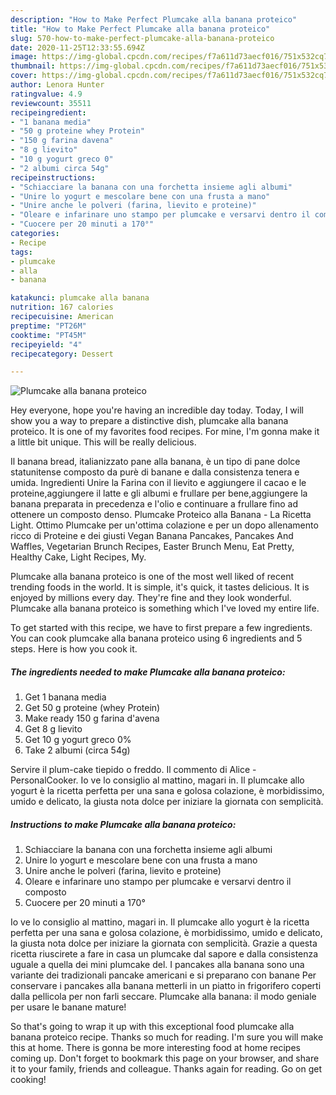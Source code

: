 ```yaml
---
description: "How to Make Perfect Plumcake alla banana proteico"
title: "How to Make Perfect Plumcake alla banana proteico"
slug: 570-how-to-make-perfect-plumcake-alla-banana-proteico
date: 2020-11-25T12:33:55.694Z
image: https://img-global.cpcdn.com/recipes/f7a611d73aecf016/751x532cq70/plumcake-alla-banana-proteico-recipe-main-photo.jpg
thumbnail: https://img-global.cpcdn.com/recipes/f7a611d73aecf016/751x532cq70/plumcake-alla-banana-proteico-recipe-main-photo.jpg
cover: https://img-global.cpcdn.com/recipes/f7a611d73aecf016/751x532cq70/plumcake-alla-banana-proteico-recipe-main-photo.jpg
author: Lenora Hunter
ratingvalue: 4.9
reviewcount: 35511
recipeingredient:
- "1 banana media"
- "50 g proteine whey Protein"
- "150 g farina davena"
- "8 g lievito"
- "10 g yogurt greco 0"
- "2 albumi circa 54g"
recipeinstructions:
- "Schiacciare la banana con una forchetta insieme agli albumi"
- "Unire lo yogurt e mescolare bene con una frusta a mano"
- "Unire anche le polveri (farina, lievito e proteine)"
- "Oleare e infarinare uno stampo per plumcake e versarvi dentro il composto"
- "Cuocere per 20 minuti a 170°"
categories:
- Recipe
tags:
- plumcake
- alla
- banana

katakunci: plumcake alla banana 
nutrition: 167 calories
recipecuisine: American
preptime: "PT26M"
cooktime: "PT45M"
recipeyield: "4"
recipecategory: Dessert

---
```



![Plumcake alla banana proteico](https://img-global.cpcdn.com/recipes/f7a611d73aecf016/751x532cq70/plumcake-alla-banana-proteico-recipe-main-photo.jpg)

Hey everyone, hope you're having an incredible day today. Today, I will show you a way to prepare a distinctive dish, plumcake alla banana proteico. It is one of my favorites food recipes. For mine, I'm gonna make it a little bit unique. This will be really delicious.

Il banana bread, italianizzato pane alla banana, è un tipo di pane dolce statunitense composto da purè di banane e dalla consistenza tenera e umida. Ingredienti Unire la Farina con il lievito e aggiungere il cacao e le proteine,aggiungere il latte e gli albumi e frullare per bene,aggiungere la banana preparata in precedenza e l&#39;olio e continuare a frullare fino ad ottenere un composto denso. Plumcake Proteico alla Banana - La Ricetta Light. Ottimo Plumcake per un&#39;ottima colazione e per un dopo allenamento ricco di Proteine e dei giusti Vegan Banana Pancakes, Pancakes And Waffles, Vegetarian Brunch Recipes, Easter Brunch Menu, Eat Pretty, Healthy Cake, Light Recipes, My.

Plumcake alla banana proteico is one of the most well liked of recent trending foods in the world. It is simple, it's quick, it tastes delicious. It is enjoyed by millions every day. They're fine and they look wonderful. Plumcake alla banana proteico is something which I've loved my entire life.


To get started with this recipe, we have to first prepare a few ingredients. You can cook plumcake alla banana proteico using 6 ingredients and 5 steps. Here is how you cook it.

<!--inarticleads1-->

##### The ingredients needed to make Plumcake alla banana proteico:

1. Get 1 banana media
1. Get 50 g proteine (whey Protein)
1. Make ready 150 g farina d&#39;avena
1. Get 8 g lievito
1. Get 10 g yogurt greco 0%
1. Take 2 albumi (circa 54g)


Servire il plum-cake tiepido o freddo. Il commento di Alice - PersonalCooker. Io ve lo consiglio al mattino, magari in. Il plumcake allo yogurt è la ricetta perfetta per una sana e golosa colazione, è morbidissimo, umido e delicato, la giusta nota dolce per iniziare la giornata con semplicità. 

<!--inarticleads2-->

##### Instructions to make Plumcake alla banana proteico:

1. Schiacciare la banana con una forchetta insieme agli albumi
1. Unire lo yogurt e mescolare bene con una frusta a mano
1. Unire anche le polveri (farina, lievito e proteine)
1. Oleare e infarinare uno stampo per plumcake e versarvi dentro il composto
1. Cuocere per 20 minuti a 170°


Io ve lo consiglio al mattino, magari in. Il plumcake allo yogurt è la ricetta perfetta per una sana e golosa colazione, è morbidissimo, umido e delicato, la giusta nota dolce per iniziare la giornata con semplicità. Grazie a questa ricetta riuscirete a fare in casa un plumcake dal sapore e dalla consistenza uguale a quella dei mini plumcake del. I pancakes alla banana sono una variante dei tradizionali pancake americani e si preparano con banane Per conservare i pancakes alla banana metterli in un piatto in frigorifero coperti dalla pellicola per non farli seccare. Plumcake alla banana: il modo geniale per usare le banane mature! 

So that's going to wrap it up with this exceptional food plumcake alla banana proteico recipe. Thanks so much for reading. I'm sure you will make this at home. There is gonna be more interesting food at home recipes coming up. Don't forget to bookmark this page on your browser, and share it to your family, friends and colleague. Thanks again for reading. Go on get cooking!
